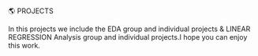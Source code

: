 🌎 PROJECTS

In this projects we include the EDA group and individual projects &  LINEAR REGRESSION Analysis group and individual projects.I hope you can enjoy this work.

